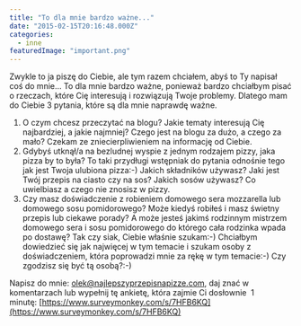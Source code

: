 ```yaml
---
title: "To dla mnie bardzo ważne..."
date: "2015-02-15T20:16:48.000Z"
categories: 
  - inne
featuredImage: "important.png"
---
```


Zwykle to ja piszę do Ciebie, ale tym razem chciałem, abyś to Ty napisał coś do mnie… To dla mnie bardzo ważne, ponieważ bardzo chciałbym pisać o rzeczach, które Cię interesują i rozwiązują Twoje problemy. Dlatego mam do Ciebie 3 pytania, które są dla mnie naprawdę ważne.

1. O czym chcesz przeczytać na blogu? Jakie tematy interesują Cię najbardziej, a jakie najmniej? Czego jest na blogu za dużo, a czego za mało? Czekam ze zniecierpliwieniem na informację od Ciebie.
2. Gdybyś utknął/a na bezludnej wyspie z jednym rodzajem pizzy, jaka pizza by to była? To taki przydługi wstępniak do pytania odnośnie tego jak jest Twoja ulubiona pizza:-) Jakich składników używasz? Jaki jest Twój przepis na ciasto czy na sos? Jakich sosów używasz? Co uwielbiasz a czego nie znosisz w pizzy.
3. Czy masz doświadczenie z robieniem domowego sera mozzarella lub domowego sosu pomidorowego? Może kiedyś robiłeś i masz świetny przepis lub ciekawe porady? A może jesteś jakimś rodzinnym mistrzem domowego sera i sosu pomidorowego do którego cała rodzinka wpada po dostawę? Tak czy siak, Ciebie właśnie szukam:-) Chciałbym dowiedzieć się jak najwięcej w tym temacie i szukam osoby z doświadczeniem, która poprowadzi mnie za rękę w tym temacie:-) Czy zgodzisz się być tą osobą?:-)

Napisz do mnie: [olek@najlepszyprzepisnapizze.com](mailto:olek@najlepszyprzepisnapizze.com), daj znać w komentarzach lub wypełnij tę ankietę, która zajmie Ci dosłownie  1 minutę: [https://www.surveymonkey.com/s/7HFB6KQ](https://www.surveymonkey.com/s/7HFB6KQ)
